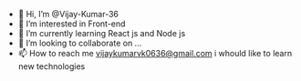 - 👋 Hi, I’m @Vijay-Kumar-36
- 👀 I’m interested in Front-end 
- 🌱 I’m currently learning React js and Node js
- 💞️ I’m looking to collaborate on ...
- 📫 How to reach me vijaykumarvk0636@gmail.com
i whould like to learn new technologies
<!---
Vijay-Kumar-36/Vijay-Kumar-36 is a ✨ special ✨ repository because its `README.md` (this file) appears on your GitHub profile.
You can click the Preview link to take a look at your changes.
--->
